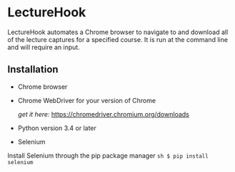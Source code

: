 # LectureHook

LectureHook automates a Chrome browser to navigate to and download all of the lecture captures for a specified course. It is run at the command line and will require an input.

## Installation

- Chrome browser
- Chrome WebDriver for your version of Chrome

    *get it here:* https://chromedriver.chromium.org/downloads
- Python version 3.4 or later
- Selenium

Install Selenium through the pip package manager
    ```sh
    $ pip install selenium
    ```
